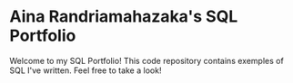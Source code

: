 # Aina Randriamahazaka's SQL Portfolio

Welcome to my SQL Portfolio! This code repository contains exemples of SQL I've written. 
Feel free to take a look!
